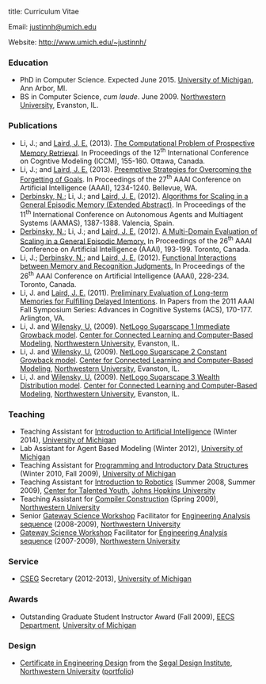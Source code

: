 title: Curriculum Vitae

<p class="visible-print">Email: <a href="mailto:justinnh@umich.edu">justinnh@umich.edu</a></p>
<p class="visible-print">Website: <a href="http://www.umich.edu/~justinnh/">http://www.umich.edu/~justinnh/</a></p>

### Education ###
<ul class="cv-vitae-list">
    <li>PhD in Computer Science. Expected June 2015. <a href="http://www.umich.edu/">University of Michigan</a>, Ann Arbor, MI.</li>
    <li>BS in Computer Science, <em>cum laude</em>. June 2009. <a href="http://www.northwestern.edu/">Northwestern University</a>, Evanston, IL.</li>
</ul>

### Publications ###
<ul class="cv-vitae-list">
    <li><span>
        <span class="cv-me">Li, J.</span>; and <a class="coauthor" href="http://ai.eecs.umich.edu/people/laird/">Laird, J. E.</a> (2013).
        <a class="cv-title" href="papers/Li2013TheComputationalProblem.pdf">The Computational Problem of Prospective Memory Retrieval</a>.
        In <span class="cv-booktitle">Proceedings of the 12<sup>th</sup> International Conference on Cogntive Modeling (ICCM)</span>, 155-160.
        Ottawa, Canada.
    </span></li>
    <li><span>
        <span class="cv-me">Li, J.</span>; and <a class="coauthor" href="http://ai.eecs.umich.edu/people/laird/">Laird, J. E.</a> (2013).
        <a class="cv-title" href="papers/Li2013PreemptiveStrategiesFor.pdf">Preemptive Strategies for Overcoming the Forgetting of Goals</a>.
        In <span class="cv-booktitle">Proceedings of the 27<sup>th</sup> AAAI Conference on Artificial Intelligence (AAAI)</span>, 1234-1240.
        Bellevue, WA.
    </span></li>
    <li><span>
        <a class="coauthor" href="http://www.umich.edu/~nlderbin/">Derbinsky, N.</a>; <span class="cv-me">Li, J.</span>; and <a class="coauthor" href="http://ai.eecs.umich.edu/people/laird/">Laird, J. E.</a> (2012).
        <a class="cv-title" href="papers/Derbinsky2012AlgorithmsForScaling.pdf">Algorithms for Scaling in a General Episodic Memory (Extended Abstract)</a>.
        In <span class="cv-booktitle">Proceedings of the 11<sup>th</sup> International Conference on Autonomous Agents and Multiagent Systems (AAMAS)</span>, 1387-1388.
        Valencia, Spain.
    </span></li>
    <li><span>
        <a class="coauthor" href="http://www.umich.edu/~nlderbin/">Derbinsky, N.</a>; <span class="cv-me">Li, J.</span>; and <a class="coauthor" href="http://ai.eecs.umich.edu/people/laird/">Laird, J. E.</a> (2012).
        <a class="cv-title" href="papers/Derbinsky2012AMultiDomain.pdf">A Multi-Domain Evaluation of Scaling in a General Episodic Memory.</a>
        In <span class="cv-booktitle">Proceedings of the 26<sup>th</sup> AAAI Conference on Artificial Intelligence (AAAI)</span>, 193-199.
        Toronto, Canada.
    </span></li>
    <li><span>
        <span class="cv-me">Li, J.</span>; <a class="coauthor" href="http://www.umich.edu/~nlderbin/">Derbinsky, N.</a>; and <a class="coauthor" href="http://ai.eecs.umich.edu/people/laird/">Laird, J. E.</a> (2012).
        <a class="cv-title" href="papers/Li2012FunctionalInteractionsBetween.pdf">Functional Interactions between Memory and Recognition Judgments.</a>
        In <span class="cv-booktitle">Proceedings of the 26<sup>th</sup> AAAI Conference on Artificial Intelligence (AAAI)</span>, 228-234.
        Toronto, Canada.
    </span></li>
    <li><span>
        <span class="cv-me">Li, J.</span> and <a class="coauthor" href="http://ai.eecs.umich.edu/people/laird/">Laird, J. E.</a> (2011).
        <a class="cv-title" href="papers/Li2011PreliminaryEvaluationOf.pdf">Preliminary Evaluation of Long-term Memories for Fulfilling Delayed Intentions</a>.
        In <span class="cv-booktitle">Papers from the 2011 AAAI Fall Symposium Series: Advances in Cognitive Systems (ACS)</span>, 170-177.
        Arlington, VA.
    </span></li>
    <li><span>
        <span class="cv-me">Li, J.</span> and <a class="coauthor" href="http://ccl.northwestern.edu/uri/">Wilensky, U.</a> (2009).
        <a class="cv-title" href="http://ccl.northwestern.edu/netlogo/models/Sugarscape1ImmediateGrowback">NetLogo Sugarscape 1 Immediate Growback model</a>.
        <a href="http://ccl.northwestern.edu/">Center for Connected Learning and Computer-Based Modeling</a>, <a href="http://www.northwestern.edu/">Northwestern University</a>, Evanston, IL.
    </span></li>
    <li><span>
        <span class="cv-me">Li, J.</span> and <a class="coauthor" href="http://ccl.northwestern.edu/uri/">Wilensky, U.</a> (2009).
        <a class="cv-title" href="http://ccl.northwestern.edu/netlogo/models/Sugarscape2ConstantGrowback">NetLogo Sugarscape 2 Constant Growback model</a>.
        <a href="http://ccl.northwestern.edu/">Center for Connected Learning and Computer-Based Modeling</a>, <a href="http://www.northwestern.edu/">Northwestern University</a>, Evanston, IL.
    </span></li>
    <li><span>
        <span class="cv-me">Li, J.</span> and <a class="coauthor" href="http://ccl.northwestern.edu/uri/">Wilensky, U.</a> (2009).
        <a class="cv-title" href="http://ccl.northwestern.edu/netlogo/models/Sugarscape3WealthDistribution">NetLogo Sugarscape 3 Wealth Distribution model</a>.
        <a href="http://ccl.northwestern.edu/">Center for Connected Learning and Computer-Based Modeling</a>, <a href="http://www.northwestern.edu/">Northwestern University</a>, Evanston, IL.
    </span></li>
</ul>

### Teaching ###
<ul class="cv-vitae-list">
    <li>Teaching Assistant for <a href="http://www.engin.umich.edu/college/academics/bulletin/courses/eecs">Introduction to Artificial Intelligence</a> (Winter 2014), <a href="http://www.umich.edu/">University of Michigan</a></li>
    <li>Lab Assistant for Agent Based Modeling (Winter 2012), <a href="http://www.umich.edu/">University of Michigan</a></li>
    <li>Teaching Assistant for <a href="http://www.engin.umich.edu/college/academics/bulletin/courses/eecs">Programming and Introductory Data Structures</a> (Winter 2010, Fall 2009), <a href="http://www.umich.edu/">University of Michigan</a></li>
    <li>Teaching Assistant for <a href="http://cty.jhu.edu/summer/grades2-6/catalog/math.html#irob">Introduction to Robotics</a> (Summer 2008, Summer 2009),  <a href="http://cty.jhu.edu/">Center for Talented Youth</a>, <a href="http://www.jhu.edu/">Johns Hopkins University</a></li>
    <li>Teaching Assistant for <a href="http://eecs.northwestern.edu/~robby/courses/322-2009-spring/">Compiler Construction</a> (Spring 2009), <a href="http://www.northwestern.edu/">Northwestern University</a></li>
    <li>Senior <a href="http://www.northwestern.edu/searle/programs/undergraduateprograms/gateway-science-workshop.html">Gateway Science Workshop</a> Facilitator for <a href="http://www.mccormick.northwestern.edu/undergraduates/bachelors-degree-curriculum/core/engineering-first/coursework.html">Engineering Analysis sequence</a> (2008-2009), <a href="http://www.northwestern.edu/">Northwestern University</a></li>
    <li><a href="http://www.northwestern.edu/searle/programs/undergraduateprograms/gateway-science-workshop.html">Gateway Science Workshop</a> Facilitator for <a href="http://www.mccormick.northwestern.edu/undergraduates/bachelors-degree-curriculum/core/engineering-first/coursework.html">Engineering Analysis sequence</a> (2007-2009), <a href="http://www.northwestern.edu/">Northwestern University</a></li>
</ul>

### Service ###
<ul class="cv-vitae-list">
    <li><a href="http://cseg.eecs.umich.edu/">CSEG</a> Secretary (2012-2013), <a href="http://www.umich.edu/">University of Michigan</a></li>
</ul>

### Awards ###
<ul class="cv-vitae-list">
    <li>Outstanding Graduate Student Instructor Award (Fall 2009), <a href="http://www.eecs.umich.edu/">EECS Department</a>, <a href="http://www.umich.edu/">University of Michigan</a></li>
</ul>

### Design ###
<ul class="cv-vitae-list">
    <li><a href="http://www.segal.northwestern.edu/undergraduate/certificate/">Certificate in Engineering Design</a> from the <a href="http://www.segal.northwestern.edu/">Segal Design Institute</a>, <a href="http://www.northwestern.edu/">Northwestern University</a><span class="hidden-print"> (<a href="portfolio.pdf">portfolio</a>)</span></li>
</ul>

